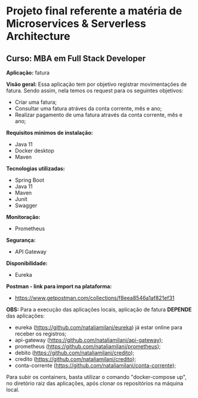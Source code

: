# Projeto final referente a matéria de Microservices & Serverless Architecture
## Curso: MBA em Full Stack Developer

**Aplicação:** fatura
	
**Visão geral:** Essa aplicação tem por objetivo registrar movimentações de fatura.
Sendo assim, nela temos os request para os seguintes objetivos:
- Criar uma fatura;
- Consultar uma fatura atráves da conta corrente, mês e ano; 
- Realizar pagamento de uma fatura através da conta corrente, mês e ano; 

**Requisitos minimos de instalação:**
- Java 11
- Docker desktop
- Maven

**Tecnologias utilizadas:**
- Spring Boot
- Java 11
- Maven
- Junit
- Swagger

**Monitoração:**
- Prometheus

**Segurança:**
- API Gateway

**Disponibilidade:**
- Eureka

**Postman - link para import na plataforma:**
- https://www.getpostman.com/collections/f8eea8546a1af821ef31

**OBS:** Para a execução das aplicações locais, aplicação de fatura **DEPENDE** das aplicações:
- eureka (https://github.com/nataliamilani/eureka) já estar online para receber os registros;
- api-gateway (https://github.com/nataliamilani/api-gateway);
- prometheus (https://github.com/nataliamilani/prometheus);
- debito (https://github.com/nataliamilani/credito);
- credito (https://github.com/nataliamilani/credito);
- conta-corrente (https://github.com/nataliamilani/conta-corrente);

Para subir os containers, basta utilizar o comando "docker-compose up", no diretório raiz das aplicações, após clonar os repositórios na máquina local.
